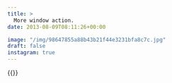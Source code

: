 ```yaml
---
title: >
  More window action.
date: 2013-08-09T08:11:26+00:00

image: "/img/98647855a88b43b21f44e3231bfa8c7c.jpg"
draft: false
instagram: true
---
```


{{<photo src="/img/98647855a88b43b21f44e3231bfa8c7c.jpg">}}
